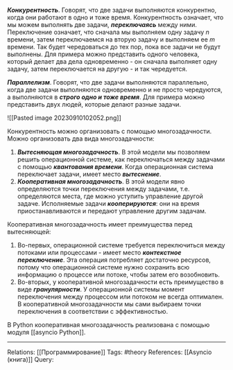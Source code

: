 ***Конкурентность***. 
Говорят, что две задачи выполняются конкурентно, когда они работают в одно и тоже время. Конкурентность означает, что мы можем выполнять две задачи, ***переключаясь*** между ними. Переключение означает, что сначала мы выполняем одну задачу $n$ времени, затем переключаемся на вторую задачу и выполняем ее $m$ времени. Так будет чередоваться до тех пор, пока все задачи не будут выполнены. 
Для примера можно представить одного человека, который делает два дела одновременно - он сначала выполняет одну задачу, затем переключается на другую - и так чередуется. 

***Параллелизм***. 
Говорят, что две задачи выполняются параллельно, когда две задачи выполняются одновременно и не просто чередуются, а выполняются в ***строго одно и тоже время***. 
Для примера можно представить двух людей, которые делают разные задачи. 

![[Pasted image 20230910102052.png]]

Конкурентность можно организовать с помощью многозадачности. Можно организовать два вида многозадачности:
1. ***Вытесняющая многозадачность***. В этой модели мы позволяем решить операционной системе, как переключаться между задачами с помощью ***квантования времени***. Когда операционная система переключает задачи, имеет место ***вытеснение***. 
2. ***Кооперативная многозадачность***. В этой модели явно определяются точки переключения между задачами, т.е. определяются места, где можно уступить управление другой задаче. Исполняемые задачи ***кооперируются***: они на время приостанавливаются и передают управление другим задачам. 

Кооперативная многозадачность имеет преимущества перед вытесняющей:
1. Во-первых, операционной системе требуется переключиться между потоками или процессами - имеет место ***контекстное переключение***. Эта операция потребляет достаточно ресурсов, потому что операционной системе нужно сохранить всю информацию о процессе или потоке, чтобы затем его возобновить. 
2. Во-вторых, у кооперативной многозадачности есть преимущество в виде ***гранулярности***. У операционной системы момент переключения между процессом или потоком не всегда оптимален. В кооперативной многозадачности мы сами выбираем точки переключения в соответствии с эффективностью. 

В Python кооперативная многозадачность реализована с помощью модуля [[asyncio Python]]. 

___
Relations: [[Программирование]] 
Tags: #theory 
References: [[Asyncio (книга)]] 
Query: 